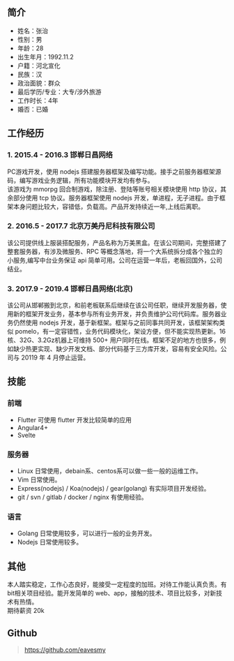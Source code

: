 ## 简介
* 姓名：张治
* 性别：男
* 年龄：28
* 出生年月：1992.11.2
* 户籍：河北宣化
* 民族：汉
* 政治面貌：群众
* 最后学历/专业：大专/涉外旅游
* 工作时长：4年
* 婚否：已婚

## 工作经历
### 1. 2015.4 - 2016.3 邯郸日昌网络
PC游戏开发，使用 nodejs 搭建服务器框架及编写功能。接手之前服务器框架源码，编写游戏业务逻辑，所有功能模块开发均有参与。    
该游戏为 mmorpg 回合制游戏，除注册、登陆等账号相关模块使用 http 协议，其余部分使用 tcp 协议。服务器框架使用 nodejs 开发，单进程，无子进程。由于框架本身问题比较大，容错低，负载高。产品开发持续近一年,上线后离职。

### 2. 2016.5 - 2017.7 北京万美丹尼科技有限公司
该公司提供线上服装搭配服务，产品名称为万美黑盒。在该公司期间，完整搭建了整套服务器，有涉及微服务、RPC 等概念落地，将一个大系统拆分成各个独立的小服务,编写中台业务保证 api 简单可用。公司在运营一年后，老板回国外，公司结业。

### 3. 2017.9 - 2019.4 邯郸日昌网络(北京)
该公司从邯郸搬到北京，和前老板联系后继续在该公司任职，继续开发服务器，使用新的框架开发业务，基本参与所有业务开发，并负责维护公司代码库。服务器业务仍然使用 nodejs 开发，基于新框架。框架与之前同事共同开发，该框架架构类似 pomelo，有一定容错性，业务代码模块化，架设方便，但不能实现热更新。16核、32G、3.2Gz机器上可维持 500+ 用户同时在线。框架不足的地方也很多，例如缺少热更实现、缺少开发文档、部分代码基于三方库开发，容易有安全风险。公司与 20119 年 4 月停止运营。

## 技能
### 前端
* Flutter 可使用 flutter 开发比较简单的应用
* Angular4+
* Svelte 

### 服务器
* Linux 日常使用，debain系、centos系可以做一些一般的运维工作。
* Vim 日常使用。
* Express(nodejs) / Koa(nodejs) / gear(golang) 有实际项目开发经验。
* git / svn / gitlab / docker / nginx 有使用经验。

### 语言
* Golang 日常使用较多，可以进行一般的业务开发。
* Nodejs 日常使用较多。

## 其他
本人踏实稳定，工作心态良好，能接受一定程度的加班。对待工作能认真负责。有bit相关项目经验。能开发简单的 web、app，接触的技术、项目比较多，对新技术有热情。    
期待薪资 20k

## Github
> https://github.com/eavesmy 
